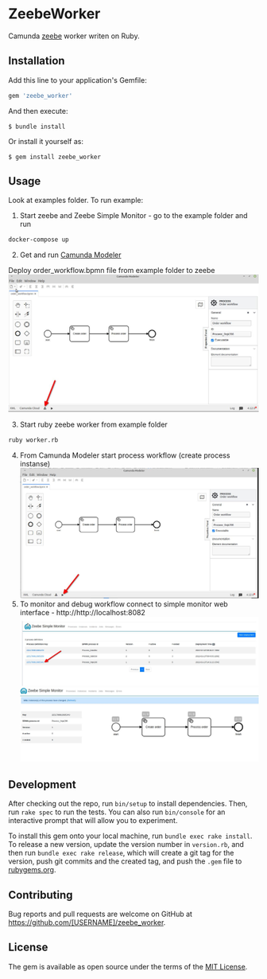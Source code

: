 # ZeebeWorker
Camunda [zeebe](https://docs.camunda.io/docs/components/zeebe/zeebe-overview/) worker writen on Ruby.

## Installation

Add this line to your application's Gemfile:

```ruby
gem 'zeebe_worker'
```

And then execute:

    $ bundle install

Or install it yourself as:

    $ gem install zeebe_worker

## Usage
Look at examples folder.
To run example:
1) Start zeebe and Zeebe Simple Monitor - go to the example folder and run
```bash
docker-compose up
```
2) Get and run [Camunda Modeler](https://camunda.com/download/modeler/)

Deploy order_workflow.bpmn file from example folder to zeebe
![](img1.jpg)

3) Start ruby zeebe worker from example folder
```bash
ruby worker.rb
```
4) From Camunda Modeler start process workflow (create process instanse)
![](img2.jpg) 
6) To monitor and debug workflow connect to simple monitor web interface - http://http://localhost:8082
![](img3.jpg)
![](img4.jpg)
## Development
After checking out the repo, run `bin/setup` to install dependencies. Then, run `rake spec` to run the tests. You can also run `bin/console` for an interactive prompt that will allow you to experiment.

To install this gem onto your local machine, run `bundle exec rake install`. To release a new version, update the version number in `version.rb`, and then run `bundle exec rake release`, which will create a git tag for the version, push git commits and the created tag, and push the `.gem` file to [rubygems.org](https://rubygems.org).
## Contributing
Bug reports and pull requests are welcome on GitHub at https://github.com/[USERNAME]/zeebe_worker.
## License
The gem is available as open source under the terms of the [MIT License](https://opensource.org/licenses/MIT).
